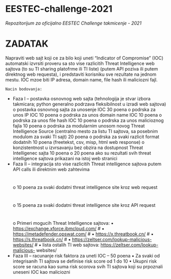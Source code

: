 # EESTEC-challenge-2021
_Repozitorijum za oficijalno EESTEC Challenge takmicenje - 2021_

# ZADATAK

Napraviti web sajt koji ce za bilo koji uneti “Indicator of Compromise” (IOC) automatski izvrsiti proveru
sa sto vise razlicitih Threat Intelligence web sajtova (to su TI sharing platofrme ili TI liste) (putem API
poziva ili putem direktnog web requesta), i predstaviti korisniku sve rezultate na jednom mestu. IOC
mzoe biti IP adresa, domain name, file hash ili maliciozni fajl.

```
Nacin bodovanja:
```
- Faza I – postavka osnovnog web sajta (tehnologija je stvar izbora takmicara; python
    generalno podrzava fleksibilnost u izradi web sajtova)
       o postavka osnovnog sajta za unosenje IOC 30 poena
       o podrska za unos IP IOC 10 poena
       o podrska za unos domain name IOC 10 poena
       o podrska za unos file hash IOC 10 poena
       o podrska za unos malicioznog fajla 10 poena
       o podrska za modularnim unosom novog Threat Intelligence Source (centralno
          mesto za listu TI sajtova, sa posebnim modulom za svaki TI sajt) 20 poena
       o podrska za svaki razlicit format dodatnih 10 poena (freetekst, csv, misp, html
          web response)
       o konzistentnost u izvrsavanju bez obzira na dostupnost Threat Intelligenec sajta
          10 poena
       o 20 poena ako su rezultati svih threat intelligence sajtova prikazani na istoj web
          stranici
- Faza II – integracija sto vise razlicitih Threat intelligence sajtova putem API calls ili direktnim
    web zahtevima
     #
     o 10 poena za svaki dodatni threat intelligence site kroz web request
     #
     o 15 poena za svaki dodatni threat intelligence site kroz API request
     #
     o Primeri mogucih Threat Intelligence sajtova:
          ▪ https://exchange.xforce.ibmcloud.com/
          #
          ▪ https://metadefender.opswat.com/
          #
          ▪ https://x.threatbook.cn/
          #
          ▪ https://s.threatbook.cn/
          #
          ▪ https://zeltser.com/lookup-malicious-websites/
          #
          ▪ lista ostalih TI web sajtova: https://zeltser.com/lookup-malicious-
             websites/
- Faza III – racunanje risk faktora za uneti IOC – 50 poena
    ▪ Za svaki od integrisanih TI sajtova se definise risk score od 1 do 10
    ▪ Ukupni risk score se racuna kao suma risk scorova svih TI sajtova koji su
       prpoznali uneseni IOC kao maliciozni



